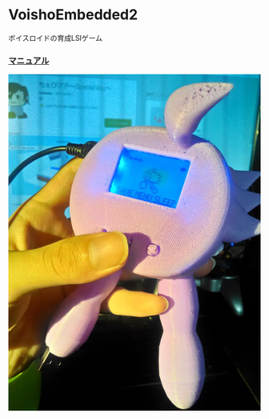 # VoishoEmbedded2
ボイスロイドの育成LSIゲーム
  

### [マニュアル](https://github.com/wallstudio/VoishoEmbedded/blob/master/Misc/Manual.md)   
![](Misc/img/goods2.jpg "")  
